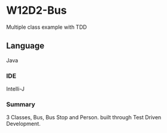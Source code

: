 # W12D2-Bus
 Multiple class example with TDD
## Language

Java

### IDE

Intelli-J

### Summary
3 Classes, Bus, Bus Stop and Person. built through Test Driven Development.
